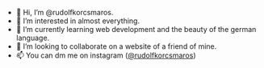 - 👋 Hi, I’m @rudolfkorcsmaros.
- 👀 I’m interested in almost everything.
- 🌱 I’m currently learning web development and the beauty of the german language.
- 💞️ I’m looking to collaborate on a website of a friend of mine.
- 📫 You can dm me on instagram ([@rudolfkorcsmaros](https://instagram.com/rudolfkorcsmaros/))

<!---
rudolfkorcsmaros/rudolfkorcsmaros is a ✨ special ✨ repository because its `README.md` (this file) appears on your GitHub profile.
You can click the Preview link to take a look at your changes.
--->
